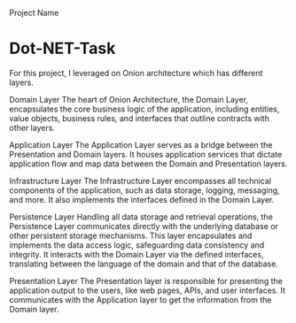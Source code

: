 Project Name
# Dot-NET-Task

For this project, I leveraged on Onion architecture which has different layers.

Domain Layer
The heart of Onion Architecture, the Domain Layer, encapsulates the core business logic of the application, including entities, value objects, business rules, and interfaces that outline contracts with other layers.

Application Layer
The Application Layer serves as a bridge between the Presentation and Domain layers. It houses application services that dictate application flow and map data between the Domain and Presentation layers.

Infrastructure Layer
The Infrastructure Layer encompasses all technical components of the application, such as data storage, logging, messaging, and more. It also implements the interfaces defined in the Domain Layer.

Persistence Layer
Handling all data storage and retrieval operations, the Persistence Layer communicates directly with the underlying database or other persistent storage mechanisms. This layer encapsulates and implements the data access logic, safeguarding data consistency and integrity. It interacts with the Domain Layer via the defined interfaces, translating between the language of the domain and that of the database.

Presentation Layer
The Presentation layer is responsible for presenting the application output to the users, like web pages, APIs, and user interfaces. It communicates with the Application layer to get the information from the Domain layer.